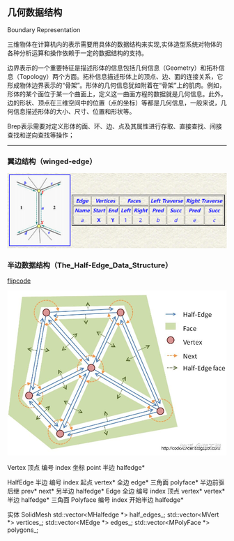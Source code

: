 ## 几何数据结构

Boundary Representation

三维物体在计算机内的表示需要用具体的数据结构来实现,实体造型系统对物体的各种分析运算和操作依赖于一定的数据结构的支持。



边界表示的一个重要特征是描述形体的信息包括几何信息（Geometry）和拓朴信息（Topology）两个方面。拓朴信息描述形体上的顶点、边、面的连接关系，它形成物体边界表示的“骨架”。形体的几何信息犹如附着在“骨架”上的肌肉。例如，形体的某个面位于某一个曲面上，定义这一曲面方程的数据就是几何信息。此外，边的形状、顶点在三维空间中的位置（点的坐标）等都是几何信息，一般来说，几何信息描述形体的大小、尺寸、位置和形状等。

Brep表示需要对定义形体的面、环、边、点及其属性进行存取、直接查找、间接查找和逆向查找等操作；





---



### 翼边结构（winged-edge）

![image-20230325224222009](https://raw.githubusercontent.com/akingse/my-picbed/main/image-20230325224222009.png)

### 半边数据结构（The_Half-Edge_Data_Structure）

[flipcode](https://www.flipcode.com/archives/The_Half-Edge_Data_Structure.shtml)

![image-20230325224314569](https://raw.githubusercontent.com/akingse/my-picbed/main/image-20230325224314569.png)

Vertex 顶点
	编号 index
	坐标 point
	半边 halfedge*

HalfEdge 半边
	编号 index
	起点  vertex*
	全边 edge*
	三角面 polyface*
	半边前驱后继 prev* next*
	另半边 halfedge*
Edge 全边
	编号 index
	顶点 vertex* vertex*
	半边 halfedge*
三角面 Polyface
	编号 index
	开始半边 halfedge*

实体 SolidMesh
    std::vector<MHalfedge *> half_edges_;
    std::vector<MVert *> vertices_;
    std::vector<MEdge *> edges_;
    std::vector<MPolyFace *> polygons_;